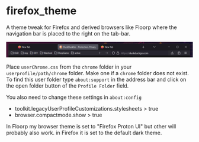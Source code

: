 # firefox_theme
A theme tweak for Firefox and derived browsers like Floorp where the navigation bar is placed to the right on the tab-bar.

![sample](/image.jpg)

Place `userChrome.css` from the `chrome` folder in your `userprofile/path/chrome` folder. Make one if a `chrome` folder does not exist.
To find this user folder type `about:support` in the address bar and click on the open folder button of the `Profile Folder` field.

You also need to change these settings in `about:config`
- toolkit.legacyUserProfileCustomizations.stylesheets > true
- browser.compactmode.show > true

In Floorp my browser theme is set to "Firefox Proton UI" but other will probably also work. in Firefox it is set to the default dark theme.

